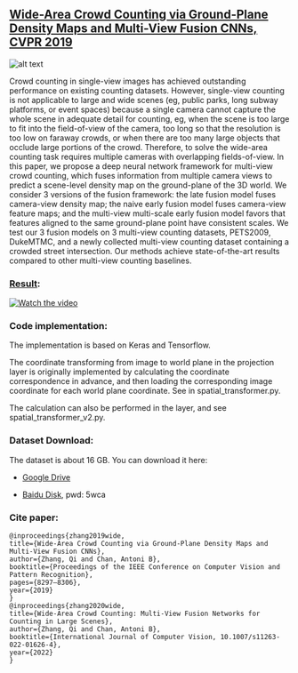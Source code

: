 ## [Wide-Area Crowd Counting via Ground-Plane Density Maps and Multi-View Fusion CNNs, CVPR 2019](https://openaccess.thecvf.com/content_CVPR_2019/html/Zhang_Wide-Area_Crowd_Counting_via_Ground-Plane_Density_Maps_and_Multi-View_Fusion_CVPR_2019_paper.html)

![alt text](http://visal.cs.cityu.edu.hk/wp/wp-content/uploads/MVMS-2.jpg)

Crowd counting in single-view images has achieved outstanding performance on existing counting datasets. However, single-view counting is not applicable to large and wide scenes (eg, public parks, long subway platforms, or event spaces) because a single camera cannot capture the whole scene in adequate detail for counting, eg, when the scene is too large to fit into the field-of-view of the camera, too long so that the resolution is too low on faraway crowds, or when there are too many large objects that occlude large portions of the crowd. Therefore, to solve the wide-area counting task requires multiple cameras with overlapping fields-of-view. In this paper, we propose a deep neural network framework for multi-view crowd counting, which fuses information from multiple camera views to predict a scene-level density map on the ground-plane of the 3D world. We consider 3 versions of the fusion framework: the late fusion model fuses camera-view density map; the naive early fusion model fuses camera-view feature maps; and the multi-view multi-scale early fusion model favors that features aligned to the same ground-plane point have consistent scales. We test our 3 fusion models on 3 multi-view counting datasets, PETS2009, DukeMTMC, and a newly collected multi-view counting dataset containing a crowded street intersection. Our methods achieve state-of-the-art results compared to other multi-view counting baselines.

### [Result](https://www.youtube.com/watch?v=KIjuRPzSxV8&list=PLQF1reWpm0DTZHwjgb3z3nVXN94ku1tN4):

   [![Watch the video](https://img.youtube.com/vi/KIjuRPzSxV8/hqdefault.jpg)](https://youtu.be/KIjuRPzSxV8)

### Code implementation:

The implementation is based on Keras and Tensorflow.

The coordinate transforming from image to world plane in the projection layer is originally implemented by calculating the coordinate correspondence in advance, and then loading the corresponding image coordinate for each world plane coordinate. See in spatial_transformer.py.

The calculation can also be performed in the layer, and see spatial_transformer_v2.py.

### Dataset Download:
The dataset is about 16 GB. You can download it here:

- [Google Drive](https://drive.google.com/open?id=11hK1REG3P35S9ANXk1YB7C1-_SS_LQGJ)
   
- [Baidu Disk](https://pan.baidu.com/s/121YyyhLX4ff6iaATHn4hWg), pwd: 5wca

### Cite paper:
    @inproceedings{zhang2019wide,
    title={Wide-Area Crowd Counting via Ground-Plane Density Maps and Multi-View Fusion CNNs},
    author={Zhang, Qi and Chan, Antoni B},
    booktitle={Proceedings of the IEEE Conference on Computer Vision and Pattern Recognition},
    pages={8297–8306},
    year={2019}
    }    
    @inproceedings{zhang2020wide,
    title={Wide-Area Crowd Counting: Multi-View Fusion Networks for Counting in Large Scenes},
    author={Zhang, Qi and Chan, Antoni B},
    booktitle={International Journal of Computer Vision, 10.1007/s11263-022-01626-4},
    year={2022}
    }

